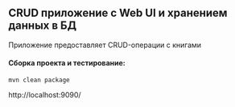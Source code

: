 ## CRUD приложение с Web UI и хранением данных в БД

Приложение предоставляет CRUD-операции с книгами

#### Сборка проекта и тестирование:
```
mvn clean package
```


http://localhost:9090/